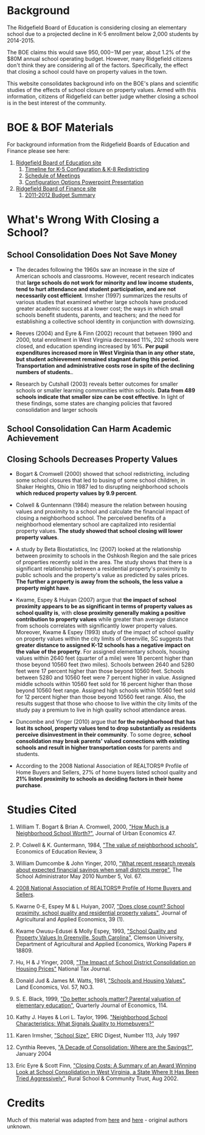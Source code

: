 Background
===

The Ridgefield Board of Education is considering closing an elementary school due to a projected decline in K-5 enrollment below 2,000 students by 2014-2015.

The BOE claims this would save $950,000-$1M per year, about 1.2% of the $80M annual school operating budget. However, many Ridgefield citizens don't think they are considering all of the factors. Specifically, the effect that closing a school could have on property values in the town.

This website consolidates background info on the BOE's plans and scientific studies of the effects of school closure on property values. Armed with this information, citizens of Ridgefield can better judge whether closing a school is in the best interest of the community.

BOE & BOF Materials
===
For background information from the Ridgefield Boards of Education and Finance please see here:

1. [Ridgefield Board of Education site](http://www.ridgefield.org/subsite/dist/page/board-education-1441)
    1. [Timeline for K-5 Configuration & K-8 Redistricting](http://www.ridgefield.org/file/82769/download)
    1. [Schedule of Meetings](http://www.ridgefield.org/file/82770/download)
    1. [Configuration Options Powerpoint Presentation](http://www.ridgefield.org/file/91251/download)
1. [Ridgefield Board of Finance site](http://www.ridgefieldct.org/content/50/114/default.aspx)
    1. [2011-2012 Budget Summary](http://www.ridgefieldct.org/filestorage/50/114/BOF_2012_Mill_Rate.pdf)

What's Wrong With Closing a School?
===

School Consolidation Does Not Save Money
---
- The decades following the 1960s saw an increase in the size of American schools and
classrooms. However, recent research indicates that **large schools do not work for minority and low income students, tend to hurt attendance and student participation, and are not necessarily cost efficient**. Irmsher (1997) summarizes the results of various studies that examined whether large schools have produced greater academic success at a lower cost; the ways in which small schools benefit students, parents, and teachers; and the need for establishing a collective school identity in conjunction with downsizing.

- Reeves (2004) and Eyre & Finn (2002) recount that between 1990 and 2000, total enrollment in West Virginia decreased 11%, 202 schools were closed, and education spending increased by 16%. **Per pupil expenditures increased more in West
Virginia than in any other state, but student achievement remained stagnant during this period.
Transportation and administrative costs rose in spite of the declining numbers of students.**. 

- Research by Cutshall (2003) reveals better outcomes for smaller schools or smaller learning communities within schools. **Data from 489 schools indicate that smaller size can be cost effective**. In light of these findings, some states are changing policies that favored consolidation and larger schools

School Consolidation Can Harm Academic Achievement
---


Closing Schools Decreases Property Values
---
- Bogart & Cromwell (2000) showed that school redistricting, including some school
closures that led to busing of some school children, in Shaker Heights, Ohio in 1987 led to
disrupting neighborhood schools **which reduced property values by 9.9 percent**.

- Colwell & Guntennann (1984) measure the relation between housing values and proximity
to a school and calculate the financial impact of closing a neighborhood school. The perceived
benefits of a neighborhood elementary school are capitalized into residential property values. **The study showed that school closing will lower property values**.

- A study by Beta Biostatistics, Inc (2007) looked at the relationship between proximity to
schools in the Oshkosh Region and the sale prices of properties recently sold in the area. The study shows that there is a significant relationship between a residential property's proximity to public schools and the property's value as predicted by sales prices. **The further a property is away from the schools, the less value a property might have**.

- Kwame, Espey & Huiyan (2007) argue that **the impact of school proximity appears to be as
significant in terms of property values as school quality is**, with **close proximity generally making a positive contribution to property values** while greater than average distance from schools correlates with significantly lower property values. Moreover, Kwame & Espey (1993) study of the impact of school quality on property values within the city limits of Greenville, SC suggests that **greater distance to assigned K-12 schools has a negative impact on the value of the property**. For assigned elementary schools, housing values within 2640 feet (quarter of a mile) were 18 percent higher than those beyond 10560 feet (two miles). Schools between 2640 and 5280 feet were 17 percent higher than those beyond 10560 feet. Schools between 5280 and 10560 feet were 7 percent higher in value. Assigned middle schools within 10560 feet sold for 16 percent higher than those beyond 10560 feet range. Assigned high schools within 10560 feet sold for 12 percent higher than those beyond 10560 feet range. Also, the results suggest that those who choose to live within the city limits of the study pay a premium to live in high quality school attendance areas.

- Duncombe and Yinger (2010) argue that **for the neighborhood that has lost its school,
property values tend to drop substantially as residents perceive disinvestment in their community**. To some degree, **school consolidation may break parents' valued connections with existing schools and result in higher transportation costs** for parents and students.

- According to the 2008 National Association of REALTORS® Profile of Home Buyers and
Sellers, 27% of home buyers listed school quality and **21% listed proximity to schools as deciding factors in their home purchase**.


Studies Cited
===

1. William T. Bogart & Brian A. Cromwell, 2000, ["How Much is a Neighborhood School Worth?"](http://sites.duke.edu/niou/files/2011/06/BC_neighborhood-school.pdf), Journal of Urban Economics 47.

1. P. Colwell & K. Guntermann, 1984, ["The value of neighborhood schools"](http://ideas.repec.org/a/eee/ecoedu/v3y1984i3p177-182.html), Economics of Education Review, 3

1. William Dumcombe & John Yinger, 2010, ["What recent research reveals about expected financial savings when small districts merge"](http://www.aasa.org/SchoolAdministratorArticle.aspx?id=13218), The School Administrator May 2010 Number 5, Vol. 67.

1. [2008 National Association of REALTORS® Profile of Home Buyers and Sellers](http://www.google.com/url?sa=t&rct=j&q=2008+National+Association+of+REALTORS%C2%AE+Profile+of+Home+Buyers+and+Sellers&source=web&cd=1&ved=0CFUQFjAA&url=http%3A%2F%2Fwww.slideshare.net%2Fwmleads%2F2008-nar-profile-of-home-buyers-and-sellers&ei=MlC1T_SPDaXJ6gH51cX5Dw&usg=AFQjCNFHivD3ZgH7hfKXBTOIPxPv6Jk1NQ).

1. Kwarne 0-E, Espey M & L Huiyan, 2007, ["Does close count? School proximity, school
quality and residential property values"](http://ageconsearch.umn.edu/bitstream/6609/2/39010211.pdf), Journal of Agricultural and Applied Economics, 39 (1).

1. Kwame Owusu-Edusei & Molly Espey, 1993, ["School Quality and Property Values In
Greenville, South Carolina"](http://ageconsearch.umn.edu/bitstream/18809/1/wp040203.pdf), Clemson University, Department of Agricultural and Applied
Economics, Working Papers # 18809.

1. Hu, H & J Yinger, 2008, ["The Impact of School District Consolidation on Housing
Prices"](http://cpr.maxwell.syr.edu/efap/Publications/Impact_of_Consolidation.pdf) National Tax Journal.

1. Donald Jud & James M. Watts, 1981, ["Schools and Housing Values"](http://www.jstor.org/stable/pdfplus/3146025.pdf?acceptTC=true), Land Economics, Vol. 57, NO.3.

1. S. E. Black, 1999, ["Do better schools matter? Parental valuation of elementary education"](http://www.ssc.wisc.edu/~scholz/Teaching_742/Black.pdf), Quarterly Journal of Economics, 114.

1. Kathy J. Hayes & Lori L. Taylor, 1996. ["Neighborhood School Characteristics: What Signals Quality to Homebuyers?"](http://www.dallasfed.org/assets/documents/research/er/1996/er9604a.pdf)

2. Karen Irmsher, ["School Size"](http://searcheric.org/digests/ed414615.html), ERIC Digest, Number 113, July 1997

2. Cynthia Reeves, ["A Decade of Consolidation: Where are the Savings?"](http://www.challengewv.org/news/decade_of_consolidation.pdf), January 2004

2. Eric Eyre & Scott Finn, ["Closing Costs: A Summary of an Award Winning Look at School Consolidation in West Virginia, a State Where It Has Been Tried Aggressively"](http://ruraledu.org/docs/arkansas/cc_summ.doc), Rural School & Community Trust, Aug 2002.

Credits
===
Much of this material was adapted from [here](http://media.heightsobserver.org/media/docs_1334240826.pdf) and [here](http://www.cppsofseattle.org/consolidationresearch.pdf) - original authors unknown. 


<!--
TODO:

http://www.ruraledu.org/articles.php?id=2042

http://www.ruraledu.org/articles.php?id=2043

http://www.therailonline.com/junctions/2011/02/08/the-implications-of-closing-holly-elementary/

** This is very GOOD!
http://www.cppsofseattle.org/consolidationresearch.pdf
and this
http://www.wpaag.org/Consolidation%20Studies.htm
http://educationnorthwest.org/news/1119

Info on writing to the board of education
Info on writing to the board of selectman
Info on writing to the Ridgefield Press

Like on Facebook? 
Ridgefield Press
http://www.acorn-online.com/joomla15/theridgefieldpress/help/contact-the-ridgefield-press/262-the-ridgefield-press/1-jack-sanders.html

At best we save 1% of the budget annually, but the financial analysis has not been sophisticated
and does not account for the costs of reopening a school in the future when enrollment increases. Need to do NPV analysis over 10, 15, or 20 years. 



-->
